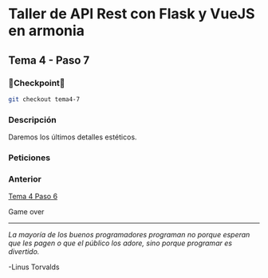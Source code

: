 # Taller de API Rest con Flask y VueJS en armonia

## Tema 4 - Paso 7

### 🎈Checkpoint🎈

```bash
git checkout tema4-7
```

### Descripción

Daremos los últimos detalles estéticos.

### Peticiones

### Anterior

[Tema 4 Paso 6](https://github.com/tanrax/workshop-flask-with-vuejs/tree/tema4-6)

Game over

---

*La mayoría de los buenos programadores programan no porque esperan que les pagen o que el público los adore, sino porque programar es divertido.*

-Linus Torvalds
